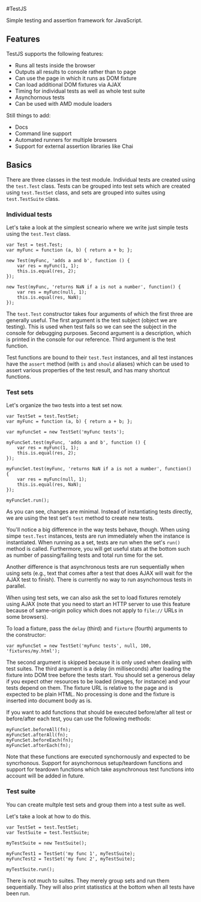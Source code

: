#TestJS

Simple testing and assertion framework for JavaScript.

## Features

TestJS supports the following features:

 + Runs all tests inside the browser
 + Outputs all results to console rather than to page
 + Can use the page in which it runs as DOM fixture
 + Can load additional DOM fixtures via AJAX
 + Timing for individual tests as well as whole test suite
 + Asynchornous tests
 + Can be used with AMD module loaders

Still things to add:

 + Docs
 + Command line support
 + Automated runners for multiple browsers
 + Support for external assertion libraries like Chai

## Basics

There are three classes in the test module. Individual tests are created using
the `test.Test` class. Tests can be grouped into test sets which are created
using `test.TestSet` class, and sets are grouped into suites using
`test.TestSuite` class.

### Individual tests

Let's take a look at the simplest scneario where we write just simple tests
using the `test.Test` class.

    var Test = test.Test;
    var myFunc = function (a, b) { return a + b; };

    new Test(myFunc, 'adds a and b', function () {
        var res = myFunc(1, 1);
        this.is.equal(res, 2);
    });

    new Test(myFunc, 'returns NaN if a is not a number', function() {
        var res = myFunc(null, 1);
        this.is.equal(res, NaN);
    });

The `test.Test` constructor takes four arguments of which the first three are
generally useful. The first argument is the test subject (object we are
testing). This is used when test fails so we can see the subject in the
console for debugging purposes. Second argument is a description, which is
printed in the console for our reference. Third argument is the test function.

Test functions are bound to their `test.Test` instances, and all test instances
have the `assert` method (with `is` and `should` aliases) which can be used to
assert various properties of the test result, and has many shortcut functions.

### Test sets

Let's organize the two tests into a test set now.

    var TestSet = test.TestSet;
    var myFunc = function (a, b) { return a + b; };

    var myFuncSet = new TestSet('myFunc tests');

    myFuncSet.test(myFunc, 'adds a and b', function () {
        var res = myFunc(1, 1);
        this.is.equal(res, 2);
    });

    myFuncSet.test(myFunc, 'returns NaN if a is not a number', function() {
        var res = myFunc(null, 1);
        this.is.equal(res, NaN);
    });

    myFuncSet.run();

As you can see, changes are minimal. Instead of instantiating tests directly,
we are using the test set's `test` method to create new tests.

You'll notice a big difference in the way tests behave, though. When using
simpe `test.Test` instances, tests are run immediately when the instance is
instantiated. When running as a set, tests are run when the set's `run()`
method is called. Furthermore, you will get useful stats at the bottom such as
number of passing/failing tests and total run time for the set.

Another difference is that asynchronous tests are run sequentially when using
sets (e.g., text that comes after a test that does AJAX will wait for the AJAX
test to finish). There is currently no way to run asynchornous tests in
parallel.

When using test sets, we can also ask the set to load fixtures remotely using
AJAX (note that you need to start an HTTP server to use this feature because of
same-origin policy which does not apply to `file://` URLs in some browsers).

To load a fixture, pass the `delay` (third) and `fixture` (fourth) arguments to
the constructor:

    var myFuncSet = new TestSet('myFunc tests', null, 100, 'fixtures/my.html');

The second argument is skipped because it is only used when dealing with test 
suites. The third argument is a delay (in milliseconds) after loading the
fixture into DOM tree before the tests start. You should set a generous delay
if you expect other resources to be loaded (images, for instance) and your
tests depend on them. The fixture URL is relative to the page and is expected
to be plain HTML. No processing is done and the fixture is inserted into
document body as is.

If you want to add functions that should be executed before/after all test or
before/after each test, you can use the following methods:

    myFuncSet.beforeAll(fn);
    myFuncSet.afterAll(fn);
    myFuncSet.beforeEach(fn);
    myFuncSet.afterEach(fn);

Note that these functions are executed synchornously and expected to be
syncrhonous. Support for asynchornous setup/teardown functions and support for
teardown functions which take asynchronous test functions into account will be
added in future.

### Test suite

You can create multple test sets and group them into a test suite as well.

Let's take a look at how to do this.

    var TestSet = test.TestSet;
    var TestSuite = test.TestSuite;

    myTestSuite = new TestSuite();

    myFuncTest1 = TestSet('my func 1', myTestSuite);
    myFuncTest2 = TestSet('my func 2', myTestSuite);

    myTestSuite.run();

There is not much to suites. They merely group sets and run them sequentially.
They will also print statisstics at the bottom when all tests have been run.
